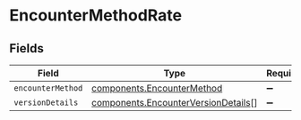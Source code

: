 # EncounterMethodRate


## Fields

| Field                                                                                      | Type                                                                                       | Required                                                                                   | Description                                                                                |
| ------------------------------------------------------------------------------------------ | ------------------------------------------------------------------------------------------ | ------------------------------------------------------------------------------------------ | ------------------------------------------------------------------------------------------ |
| `encounterMethod`                                                                          | [components.EncounterMethod](../../models/components/encountermethod.md)                   | :heavy_minus_sign:                                                                         | N/A                                                                                        |
| `versionDetails`                                                                           | [components.EncounterVersionDetails](../../models/components/encounterversiondetails.md)[] | :heavy_minus_sign:                                                                         | N/A                                                                                        |